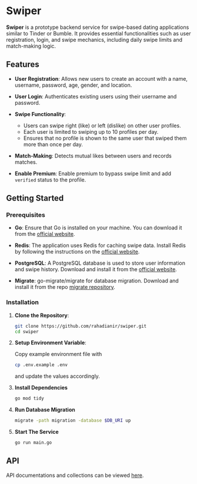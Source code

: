 # Swiper

**Swiper** is a prototype backend service for swipe-based dating applications similar to Tinder or Bumble. It provides essential functionalities such as user registration, login, and swipe mechanics, including daily swipe limits and match-making logic.

## Features

- **User Registration**: Allows new users to create an account with a name, username, password, age, gender, and location.

- **User Login**: Authenticates existing users using their username and password.

- **Swipe Functionality**:
  - Users can swipe right (like) or left (dislike) on other user profiles.
  - Each user is limited to swiping up to 10 profiles per day.
  - Ensures that no profile is shown to the same user that swiped them more than once per day.

- **Match-Making**: Detects mutual likes between users and records matches.

- **Enable Premium**: Enable premium to bypass swipe limit and add `verified` status to the profile.

## Getting Started

### Prerequisites

- **Go**: Ensure that Go is installed on your machine. You can download it from the [official website](https://golang.org/dl/).

- **Redis**: The application uses Redis for caching swipe data. Install Redis by following the instructions on the [official website](https://redis.io/download).

- **PostgreSQL**: A PostgreSQL database is used to store user information and swipe history. Download and install it from the [official website](https://www.postgresql.org/download/).

- **Migrate**: go-migrate/migrate for database migration. Download and install it from the repo [migrate repository](https://github.com/golang-migrate/migrate).

### Installation

1. **Clone the Repository**:
    ```bash
    git clone https://github.com/rahadianir/swiper.git
    cd swiper
    ```
2. **Setup Environment Variable**:
    
    Copy example environment file with
    ```bash
    cp .env.example .env
    ```
    and update the values accordingly.
3. **Install Dependencies**
    ```bash
    go mod tidy
    ```
4. **Run Database Migration**
    ```bash
    migrate -path migration -database $DB_URI up
    ```
5. **Start The Service**
    ```bash
    go run main.go
    ```
## API
API documentations and collections can be viewed [here](https://github.com/rahadianir/swiper/docs).